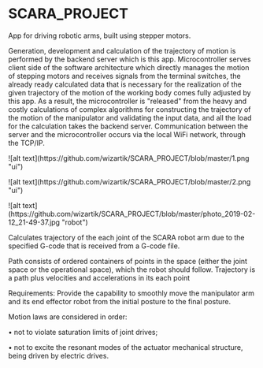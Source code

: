 # SCARA_PROJECT
App for driving robotic arms, built using stepper motors.

Generation, development and calculation of the trajectory of motion is performed by the backend server which is this app. Microcontroller serves client side of the software architecture which directly manages the motion of stepping motors and receives signals from the terminal switches, the already ready calculated data that is necessary for the realization of the given trajectory of the motion of the working body comes fully adjusted by this app. As a result, the microcontroller is "released" from the heavy and costly calculations of complex algorithms for constructing the trajectory of the motion of the manipulator and validating the input data, and all the load for the calculation takes the backend server. Communication between the server and the microcontroller occurs via the local WiFi network, through the TCP/IP.
<p>
 ![alt text](https://github.com/wizartik/SCARA_PROJECT/blob/master/1.png "ui")
<p>
 ![alt text](https://github.com/wizartik/SCARA_PROJECT/blob/master/2.png "ui")
 <p>
 ![alt text](https://github.com/wizartik/SCARA_PROJECT/blob/master/photo_2019-02-12_21-49-37.jpg "robot")

Calculates trajectory of the each joint of the SCARA robot arm due to the specified G-code that is received from a G-code file.
<p>
Path consists of ordered containers of points in the space (either the joint space
or the operational space), which the robot should follow.
Trajectory is a path plus velocities and accelerations in its each point

Requirements:
Provide the capability to smoothly move the manipulator arm and its end effector robot from the initial posture to the final posture.
  
Motion laws are considered in order:
<p>
• not to violate saturation limits of joint drives;
  <p>
• not to excite the resonant modes of the actuator mechanical structure, being driven by electric drives.
    <p>
